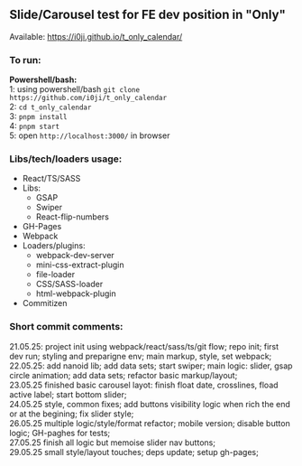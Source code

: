 <h2> Slide/Carousel test for FE dev position in "Only"</h2>

Available: https://i0ji.github.io/t_only_calendar/

<h3>To run:</h5>
<b>Powershell/bash:</b><br>
1: using powershell/bash <code>git clone https://github.com/i0ji/t_only_calendar</code><br>
2: <code>cd t_only_calendar</code><br>
3: <code>pnpm install</code><br>
4: <code>pnpm start</code><br>
5: open <code>http://localhost:3000/</code> in browser<br>

<h3>Libs/tech/loaders usage:</h5>
<ul>
<li>React/TS/SASS</li>
  <li>Libs:
    <ul>
      <li>GSAP</li>
      <li>Swiper</li>
      <li>React-flip-numbers</li>
   </ul>
    <li>GH-Pages</li>
   <li>Webpack</li>
<li>Loaders/plugins: 
    <ul>
        <li>webpack-dev-server</li>
        <li>mini-css-extract-plugin</li>
        <li>file-loader</li>
        <li>CSS/SASS-loader</li>
        <li>html-webpack-plugin</li>
    </ul>
</li>
<li>Commitizen</li>
</ul>

<h3>Short commit comments:</h5> 
21.05.25:
project init using webpack/react/sass/ts/git flow; repo init; first dev run; styling and preparigne env;
main markup, style, set webpack;<br>
22.05.25:
add nanoid lib; add data sets; start swiper;
main logic: slider, gsap circle animation; add data sets;
refactor basic markup/layout;<br>
23.05.25
finished basic carousel layot: finish float date, crosslines, fload active label;
start bottom slider;<br>
24.05.25
style, common fixes;
add buttons visibility logic when rich the end or at the begining;
fix slider style;<br>
26.05.25
multiple logic/style/format refactor; mobile version; disable button logic;
GH-paghes for tests;<br>
27.05.25
finish all logic but memoise slider nav buttons;<br>
29.05.25
small style/layout touches; deps update;
setup gh-pages;<br>
